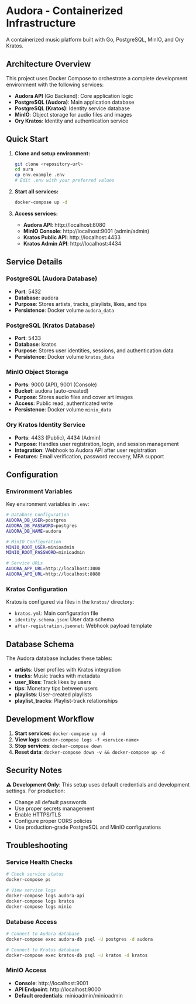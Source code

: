 # Audora - Containerized Infrastructure

A containerized music platform built with Go, PostgreSQL, MinIO, and Ory Kratos.

## Architecture Overview

This project uses Docker Compose to orchestrate a complete development environment with the following services:

- **Audora API** (Go Backend): Core application logic
- **PostgreSQL (Audora)**: Main application database
- **PostgreSQL (Kratos)**: Identity service database  
- **MinIO**: Object storage for audio files and images
- **Ory Kratos**: Identity and authentication service

## Quick Start

1. **Clone and setup environment:**
   ```bash
   git clone <repository-url>
   cd aura
   cp env.example .env
   # Edit .env with your preferred values
   ```

2. **Start all services:**
   ```bash
   docker-compose up -d
   ```

3. **Access services:**
   - **Audora API**: http://localhost:8080
   - **MinIO Console**: http://localhost:9001 (admin/admin)
   - **Kratos Public API**: http://localhost:4433
   - **Kratos Admin API**: http://localhost:4434

## Service Details

### PostgreSQL (Audora Database)
- **Port**: 5432
- **Database**: audora
- **Purpose**: Stores artists, tracks, playlists, likes, and tips
- **Persistence**: Docker volume `audora_data`

### PostgreSQL (Kratos Database)
- **Port**: 5433
- **Database**: kratos
- **Purpose**: Stores user identities, sessions, and authentication data
- **Persistence**: Docker volume `kratos_data`

### MinIO Object Storage
- **Ports**: 9000 (API), 9001 (Console)
- **Bucket**: audora (auto-created)
- **Purpose**: Stores audio files and cover art images
- **Access**: Public read, authenticated write
- **Persistence**: Docker volume `minio_data`

### Ory Kratos Identity Service
- **Ports**: 4433 (Public), 4434 (Admin)
- **Purpose**: Handles user registration, login, and session management
- **Integration**: Webhook to Audora API after user registration
- **Features**: Email verification, password recovery, MFA support

## Configuration

### Environment Variables

Key environment variables in `.env`:

```bash
# Database Configuration
AUDORA_DB_USER=postgres
AUDORA_DB_PASSWORD=postgres
AUDORA_DB_NAME=audora

# MinIO Configuration  
MINIO_ROOT_USER=minioadmin
MINIO_ROOT_PASSWORD=minioadmin

# Service URLs
AUDORA_APP_URL=http://localhost:3000
AUDORA_API_URL=http://localhost:8080
```

### Kratos Configuration

Kratos is configured via files in the `kratos/` directory:

- `kratos.yml`: Main configuration file
- `identity.schema.json`: User data schema
- `after-registration.jsonnet`: Webhook payload template

## Database Schema

The Audora database includes these tables:

- **artists**: User profiles with Kratos integration
- **tracks**: Music tracks with metadata
- **user_likes**: Track likes by users
- **tips**: Monetary tips between users
- **playlists**: User-created playlists
- **playlist_tracks**: Playlist-track relationships

## Development Workflow

1. **Start services**: `docker-compose up -d`
2. **View logs**: `docker-compose logs -f <service-name>`
3. **Stop services**: `docker-compose down`
4. **Reset data**: `docker-compose down -v && docker-compose up -d`

## Security Notes

⚠️ **Development Only**: This setup uses default credentials and development settings. For production:

- Change all default passwords
- Use proper secrets management
- Enable HTTPS/TLS
- Configure proper CORS policies
- Use production-grade PostgreSQL and MinIO configurations

## Troubleshooting

### Service Health Checks
```bash
# Check service status
docker-compose ps

# View service logs
docker-compose logs audora-api
docker-compose logs kratos
docker-compose logs minio
```

### Database Access
```bash
# Connect to Audora database
docker-compose exec audora-db psql -U postgres -d audora

# Connect to Kratos database  
docker-compose exec kratos-db psql -U kratos -d kratos
```

### MinIO Access
- **Console**: http://localhost:9001
- **API Endpoint**: http://localhost:9000
- **Default credentials**: minioadmin/minioadmin
